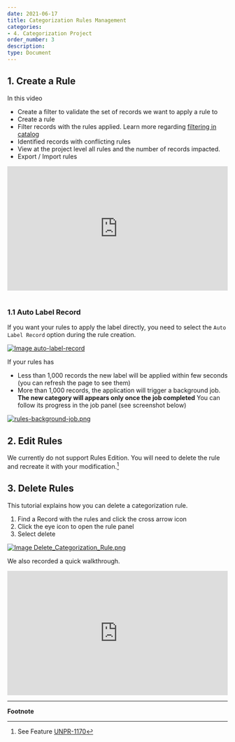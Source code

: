 ```yaml
---
date: 2021-06-17
title: Categorization Rules Management
categories:
- 4. Categorization Project
order_number: 3
description:
type: Document
---
```


## 1. Create a Rule

In this video
* Create a filter to validate the set of records we want to apply a rule to
* Create a rule
* Filter records with the rules applied. Learn more regarding [filtering in catalog](/3.%20catalog%20set%20up/Contains-Filter/)
* Identified records with conflicting rules
* View at the project level all rules and the number of records impacted. 
* Export / Import rules


<div style="padding:56.25% 0 0 0;position:relative;"><iframe src="https://player.vimeo.com/video/637969505?h=b8f6859313&amp;badge=0&amp;autopause=0&amp;player_id=0&amp;app_id=58479" frameborder="0" allow="autoplay; fullscreen; picture-in-picture" allowfullscreen style="position:absolute;top:0;left:0;width:100%;height:100%;" title="Unifyd Insights - Create Categorization Rules"></iframe></div><script src="https://player.vimeo.com/api/player.js"></script>

<br> 

### 1.1 Auto Label Record 

If you want your rules to apply the label directly, you need to select the `Auto Label Record` option during the rule creation. 

[![Image auto-label-record](/user-documentation/images/auto-label-record.png)](/user-documentation/images/auto-label-record.png)

If your rules has
* Less than 1,000 records the new label will be applied within few seconds (you can refresh the page to see them)
* More than 1,000 records, the application will trigger a background job. **The new category will appears only once the job completed** You can follow its progress in the job panel (see screenshot below)

[![rules-background-job.png](/user-documentation/images/rules-background-job.png)](/user-documentation/images/rules-background-job.png)

## 2. Edit Rules

We currently do not support Rules Edition. You will need to delete the rule and recreate it with your modification.[^1]

## 3. Delete Rules

This tutorial explains how you can delete a categorization rule. 
1. Find a Record with the rules and click the cross arrow icon
2. Click the eye icon to open the rule panel
3. Select delete

[![Image Delete_Categorization_Rule.png](/user-documentation/images/Delete_Categorization_Rule.png)](/user-documentation/images/Delete_Categorization_Rule.png)

We also recorded a quick walkthrough. 
<div style="padding:56.25% 0 0 0;position:relative;"><iframe src="https://player.vimeo.com/video/637969646?h=b650022fcb&badge=0&autopause=0&player_id=0&app_id=58479/embed" allow="autoplay; fullscreen; picture-in-picture" allowfullscreen frameborder="0" style="position:absolute;top:0;left:0;width:100%;height:100%;"></iframe></div>

---
**Footnote**

[^1]: See Feature [UNPR-1170](https://unifyd.atlassian.net/browse/UNPR-1170)
